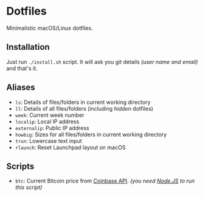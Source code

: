 # Dotfiles

Minimalistic macOS/Linux dotfiles.

## Installation

Just run `./install.sh` script. It will ask you git details _(user name and email)_ and that's it.

## Aliases

- `ls`: Details of files/folders in current working directory
- `ll`: Details of all files/folders (including _hidden_ dotfiles)
- `week`: Current week number
- `localip`: Local IP address
- `externalip`: Public IP address
- `howbig`: Sizes for all files/folders in current working directory
- `trun`: Lowercase text input
- `rlaunch`: Reset Launchpad layout on macOS

## Scripts

- `btc`: Current Bitcoin price from [Coinbase API](https://developers.coinbase.com). _(you need [Node.JS](https://nodejs.org) to run this script)_